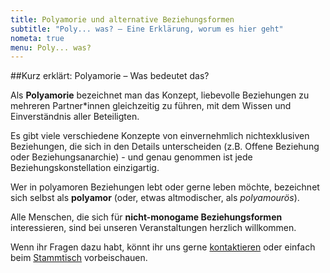 ```yaml
---
title: Polyamorie und alternative Beziehungsformen
subtitle: "Poly... was? – Eine Erklärung, worum es hier geht"
nometa: true
menu: Poly... was?
---
```


##Kurz erklärt: Polyamorie – Was bedeutet das?

Als **Polyamorie** bezeichnet man das Konzept, liebevolle Beziehungen zu mehreren Partner\*innen gleichzeitig zu führen, mit dem Wissen und Einverständnis aller Beteiligten.  

Es gibt viele verschiedene Konzepte von einvernehmlich nichtexklusiven Beziehungen, die sich in den Details unterscheiden (z.B. Offene Beziehung oder Beziehungsanarchie) - und genau genommen ist jede Beziehungskonstellation einzigartig.

Wer in polyamoren Beziehungen lebt oder gerne leben möchte, bezeichnet sich selbst als **polyamor** (oder, etwas altmodischer, als *polyamourös*).  

Alle Menschen, die sich für **nicht-monogame Beziehungsformen** interessieren, sind bei unseren Veranstaltungen herzlich willkommen.  

Wenn ihr Fragen dazu habt, könnt ihr uns gerne [kontaktieren](/kontakt/) oder einfach beim [Stammtisch](/termine/) vorbeischauen. 